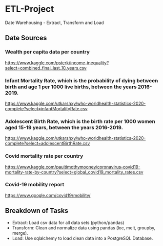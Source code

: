 # ETL-Project

Date Warehousing - Extract, Transform and Load

## Date Sources

### Wealth per capita data per country

<https://www.kaggle.com/psterk/income-inequality?select=combined_final_last_10_years.csv>

### Infant Mortality Rate, which is the probability of dying between birth and age 1 per 1000 live births, between the years 2016-2019.

<https://www.kaggle.com/utkarshxy/who-worldhealth-statistics-2020-complete?select=infantMortalityRate.csv>

### Adolescent Birth Rate, which is the birth rate per 1000 women aged 15-19 years, between the years 2016-2019.

<https://www.kaggle.com/utkarshxy/who-worldhealth-statistics-2020-complete?select=adolescentBirthRate.csv>

### Covid mortality rate per country

<https://www.kaggle.com/paultimothymooney/coronavirus-covid19-mortality-rate-by-country?select=global_covid19_mortality_rates.csv>

### Covid-19 mobility report

<https://www.google.com/covid19/mobility/>

## Breakdown of Tasks

* Extract: Load csv data for all data sets (python/pandas)
* Transform: Clean and normalize data using pandas (loc, melt, groupby, merge).
* Load: Use sqlalchemy to load clean data into a PostgreSQL Database.
